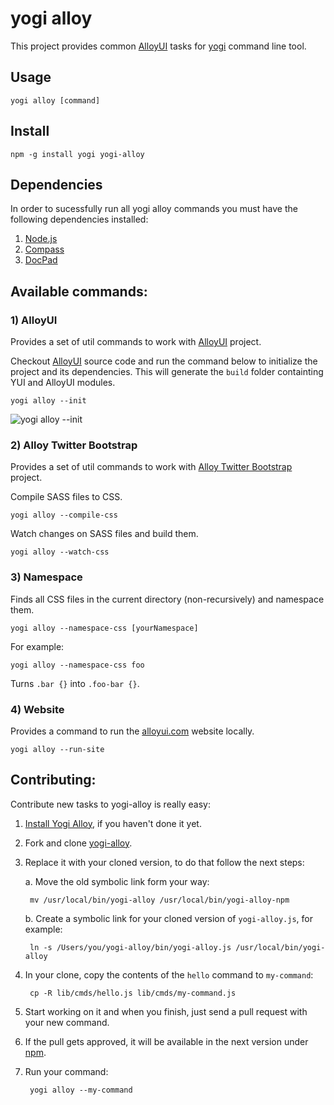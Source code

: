 # yogi alloy

This project provides common [AlloyUI](http://alloyui.com) tasks for [yogi](http://yui.github.com/yogi) command line tool.

## Usage

	yogi alloy [command]

## Install

	npm -g install yogi yogi-alloy

## Dependencies

In order to sucessfully run all yogi alloy commands you must have the following dependencies installed:

1. [Node.js](http://nodejs.org/download/)
2. [Compass](http://compass-style.org/install/)
3. [DocPad](http://bevry.me/learn/docpad-install)

## Available commands:

### 1) AlloyUI

Provides a set of util commands to work with [AlloyUI](http://github.com/liferay/alloy-ui) project.

Checkout [AlloyUI](https://github.com/liferay/alloy-ui) source code and run the command below to initialize the project and its dependencies. This will generate the `build` folder containting YUI and AlloyUI modules.

	yogi alloy --init
	

![yogi alloy --init](http://f.cl.ly/items/2M2z452Q1O140Z2d1i0I/Screen%20Shot%202013-02-04%20at%2020.43.34.png)

### 2) Alloy Twitter Bootstrap

Provides a set of util commands to work with [Alloy Twitter Bootstrap](http://github.com/eduardolundgren/alloy-twitter-bootstrap) project.

Compile SASS files to CSS.

	yogi alloy --compile-css

Watch changes on SASS files and build them.

	yogi alloy --watch-css

### 3) Namespace

Finds all CSS files in the current directory (non-recursively) and namespace them.

	yogi alloy --namespace-css [yourNamespace]

For example:

	yogi alloy --namespace-css foo

Turns `.bar {}` into `.foo-bar {}`.

### 4) Website

Provides a command to run the [alloyui.com](http://github.com/liferay/alloyui.com) website locally.

	yogi alloy --run-site

## Contributing:

Contribute new tasks to yogi-alloy is really easy:

1. [Install Yogi Alloy](https://github.com/eduardolundgren/yogi-alloy#install), if you haven't done it yet.
2. Fork and clone [yogi-alloy](http://github.com/eduardolundgren/yogi-alloy).
3. Replace it with your cloned version, to do that follow the next steps:

	a. Move the old symbolic link form your way:

		mv /usr/local/bin/yogi-alloy /usr/local/bin/yogi-alloy-npm

	b. Create a symbolic link for your cloned version of `yogi-alloy.js`, for example:

		ln -s /Users/you/yogi-alloy/bin/yogi-alloy.js /usr/local/bin/yogi-alloy

4. In your clone, copy the contents of the `hello` command to `my-command`:

		cp -R lib/cmds/hello.js lib/cmds/my-command.js

5. Start working on it and when you finish, just send a pull request with your new command.
6. If the pull gets approved, it will be available in the next version under [npm](https://npmjs.org/package/yogi-alloy).
7. Run your command:

		yogi alloy --my-command